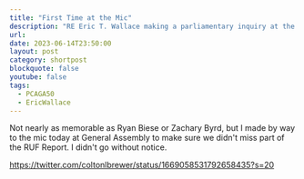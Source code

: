 ```yaml
---
title: "First Time at the Mic"
description: "RE Eric T. Wallace making a parliamentary inquiry at the PCA's General Assembly"
url: 
date: 2023-06-14T23:50:00
layout: post
category: shortpost
blockquote: false
youtube: false
tags:
  - PCAGA50
  - EricWallace
---
```


Not nearly as memorable as Ryan Biese or Zachary Byrd, but I made by way to the mic today at General Assembly to make sure we didn't miss part of the RUF Report. I didn't go without notice.


https://twitter.com/coltonlbrewer/status/1669058531792658435?s=20
